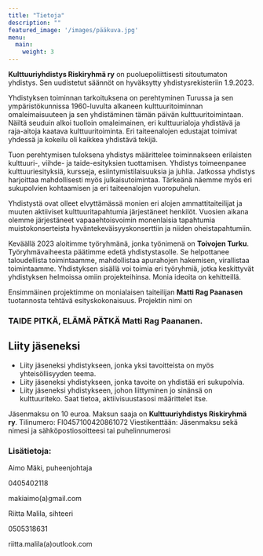 ```yaml
---
title: "Tietoja"
description: ""
featured_image: '/images/pääkuva.jpg'
menu:
  main:
    weight: 3
---
```


**Kulttuuriyhdistys Riskiryhmä ry** on puoluepoliittisesti sitoutumaton yhdistys. Sen uudistetut säännöt on hyväksytty yhdistysrekisteriin 1.9.2023.

Yhdistyksen toiminnan tarkoituksena on perehtyminen Turussa ja sen ympäristökunnissa 1960-luvulta alkaneen kulttuuritoiminnan omaleimaisuuteen ja sen yhdistäminen tämän päivän kulttuuritoimintaan. Näiltä seuduin alkoi tuolloin omaleimainen, eri kulttuurialoja yhdistävä ja raja-aitoja kaatava kulttuuritoiminta. Eri taiteenalojen edustajat toimivat yhdessä ja kokeilu oli kaikkea  yhdistävä tekijä.

Tuon perehtymisen tuloksena  yhdistys määrittelee toiminnakseen erilaisten kulttuuri-, viihde- ja taide-esityksien tuottamisen. Yhdistys toimeenpanee kulttuuriesityksiä, kursseja, esiintymistilaisuuksia ja juhlia. Jatkossa yhdistys harjoittaa mahdollisesti myös julkaisutoimintaa. Tärkeänä näemme myös eri sukupolvien kohtaamisen ja eri taiteenalojen vuoropuhelun.

Yhdistystä ovat olleet elvyttämässä monien eri alojen ammattitaiteilijat ja muuten aktiiviset kulttuuritapahtumia järjestäneet henkilöt. Vuosien aikana olemme järjestäneet vapaaehtoisvoimin monenlaisia tapahtumia muistokonserteista hyväntekeväisyyskonserttiin ja niiden oheistapahtumiin.

Keväällä 2023 aloitimme työryhmänä, jonka työnimenä on **Toivojen Turku**. Työryhmävaiheesta päätimme edetä yhdistystasolle. Se helpottanee taloudellista toimintaamme, mahdollistaa apurahojen hakemisen, virallistaa toimintaamme. Yhdistyksen sisällä voi toimia eri työryhmiä, jotka keskittyvät  yhdistyksen helmoissa omiin projekteihinsa. Monia ideoita on kehitteillä.

Ensimmäinen  projektimme on monialaisen taiteilijan **Matti Rag Paanasen** tuotannosta tehtävä esityskokonaisuus. Projektin nimi on
### TAIDE PITKÄ, ELÄMÄ PÄTKÄ Matti Rag Paananen.

## Liity jäseneksi

- Liity jäseneksi yhdistykseen, jonka yksi tavoitteista on myös yhteisöllisyyden teema.
- Liity jäseneksi yhdistykseen, jonka tavoite on yhdistää eri sukupolvia.
- Liity jäseneksi yhdistykseen, johon liittyminen jo sinänsä on kulttuuriteko. Saat tietoa, aktiivisuustasosi määrittelet itse.

Jäsenmaksu on 10 euroa. Maksun saaja on **Kulttuuriyhdistys Riskiryhmä ry**.
Tilinumero: FI0457100420861072
Viestikenttään: Jäsenmaksu sekä nimesi ja sähköpostiosoitteesi tai puhelinnumerosi

### Lisätietoja:
Aimo Mäki,
puheenjohtaja

0405402118

makiaimo(a)gmail.com

Riitta Malila,
sihteeri

0505318631

riitta.malila(a)outlook.com
